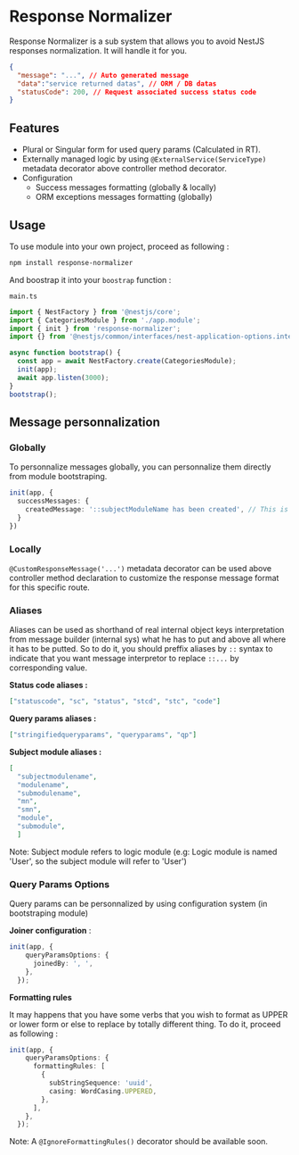 # Response Normalizer

Response Normalizer is a sub system that allows you to avoid NestJS responses normalization. It will handle it for you. 

```json
{
  "message": "...", // Auto generated message
  "data":"service returned datas", // ORM / DB datas
  "statusCode": 200, // Request associated success status code
}
```

## Features

- Plural or Singular form for used query params (Calculated in RT).
- Externally managed logic by using `@ExternalService(ServiceType)` metadata decorator above controller method decorator.
- Configuration
  - Success messages formatting (globally & locally)
  - ORM exceptions messages formatting (globally)

## Usage

To use module into your own project, proceed as following :

```sh
npm install response-normalizer
```

And boostrap it into your `boostrap` function :

`main.ts`

```ts
import { NestFactory } from '@nestjs/core';
import { CategoriesModule } from './app.module';
import { init } from 'response-normalizer';
import {} from '@nestjs/common/interfaces/nest-application-options.interface';

async function bootstrap() {
  const app = await NestFactory.create(CategoriesModule);
  init(app);
  await app.listen(3000);
}
bootstrap();
```

## Message personnalization

### Globally

To personnalize messages globally, you can personnalize them directly from module bootstraping.

```ts
init(app, {
  successMessages: {
    createdMessage: '::subjectModuleName has been created', // This is default value, you can set it as you want
  }
})
```

### Locally

`@CustomResponseMessage('...')` metadata decorator can be used above controller method declaration to customize the response message format for this specific route.

### Aliases

Aliases can be used as shorthand of real internal object keys interpretation from message builder (internal sys) what he has to put and above all where it has to be putted. So to do it, you should preffix aliases by `::` syntax to indicate that you want message interpretor to replace `::...` by corresponding value.

**Status code aliases :**

```json
["statuscode", "sc", "status", "stcd", "stc", "code"]
```

**Query params aliases :**

```json
["stringifiedqueryparams", "queryparams", "qp"]
```

**Subject module aliases :**

```json
[
  "subjectmodulename",
  "modulename",
  "submodulename",
  "mn",
  "smn",
  "module",
  "submodule",
  ]
```

Note: Subject module refers to logic module (e.g: Logic module is named 'User', so the subject module will refer to 'User')

### Query Params Options

Query params can be personnalized by using configuration system (in bootstraping module)

**Joiner configuration** :

```ts
init(app, {
    queryParamsOptions: {
      joinedBy: ', ',
    },
  });
```

**Formatting rules**

It may happens that you have some verbs that you wish to format as UPPER or lower form or else to replace by totally different thing. To do it, proceed as following :

```ts
init(app, {
    queryParamsOptions: {
      formattingRules: [
        {
          subStringSequence: 'uuid',
          casing: WordCasing.UPPERED,
        },
      ],
    },
  });
```

Note: A `@IgnoreFormattingRules()` decorator should be available soon.